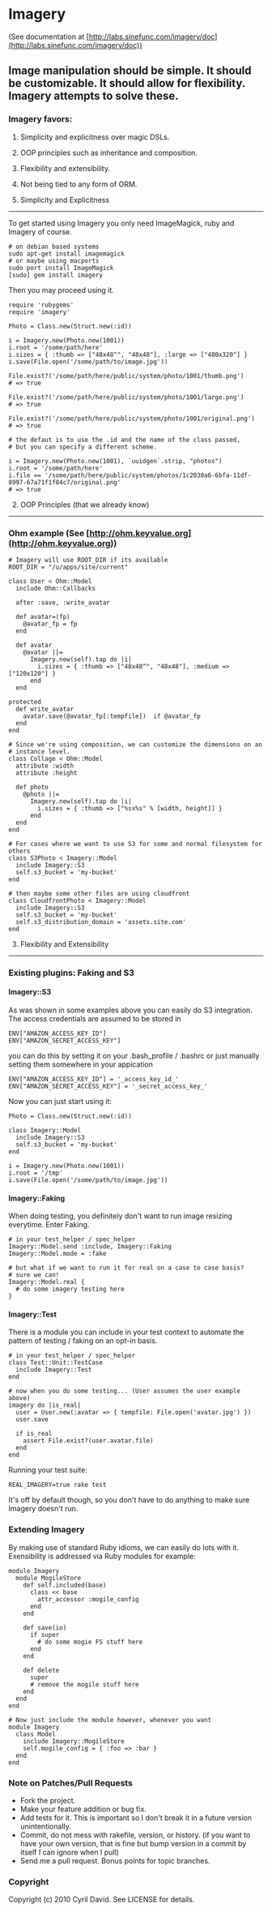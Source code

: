 Imagery
=======

(See documentation at [http://labs.sinefunc.com/imagery/doc](http://labs.sinefunc.com/imagery/doc))

## Image manipulation should be simple. It should be customizable. It should allow for flexibility. Imagery attempts to solve these.

### Imagery favors:

1. Simplicity and explicitness over magic DSLs.
2. OOP principles such as inheritance and composition.
3. Flexibility and extensibility.
4. Not being tied to any form of ORM.

1. Simplicity and Explicitness
------------------------------
To get started using Imagery you only need ImageMagick, ruby and Imagery of 
course.
    
    # on debian based systems
    sudo apt-get install imagemagick
    # or maybe using macports
    sudo port install ImageMagick
    [sudo] gem install imagery

Then you may proceed using it.
  
    require 'rubygems'
    require 'imagery'

    Photo = Class.new(Struct.new(:id))
    
    i = Imagery.new(Photo.new(1001))
    i.root = '/some/path/here'
    i.sizes = { :thumb => ["48x48^", "48x48"], :large => ["480x320"] }
    i.save(File.open('/some/path/to/image.jpg'))

    File.exist?('/some/path/here/public/system/photo/1001/thumb.png')
    # => true

    File.exist?('/some/path/here/public/system/photo/1001/large.png')
    # => true

    File.exist?('/some/path/here/public/system/photo/1001/original.png')
    # => true

    # the defaut is to use the .id and the name of the class passed,
    # but you can specify a different scheme.

    i = Imagery.new(Photo.new(1001), `uuidgen`.strip, "photos")
    i.root = '/some/path/here'
    i.file == '/some/path/here/public/system/photos/1c2030a6-6bfa-11df-8997-67a71f1f84c7/original.png'
    # => true

2. OOP Principles (that we already know)
----------------------------------------

### Ohm example (See [http://ohm.keyvalue.org](http://ohm.keyvalue.org))
    
    # Imagery will use ROOT_DIR if its available
    ROOT_DIR = "/u/apps/site/current"

    class User < Ohm::Model
      include Ohm::Callbacks
      
      after :save, :write_avatar

      def avatar=(fp)
        @avatar_fp = fp
      end

      def avatar
        @avatar ||= 
          Imagery.new(self).tap do |i|
            i.sizes = { :thumb => ["48x48^", "48x48"], :medium => ["120x120"] }
          end
      end

    protected
      def write_avatar
        avatar.save(@avatar_fp[:tempfile])  if @avatar_fp
      end
    end

    # Since we're using composition, we can customize the dimensions on an 
    # instance level.
    class Collage < Ohm::Model
      attribute :width
      attribute :height

      def photo
        @photo ||= 
          Imagery.new(self).tap do |i|
            i.sizes = { :thumb => ["%sx%s" % [width, height]] }
          end
      end
    end
    
    # For cases where we want to use S3 for some and normal filesystem for others
    class S3Photo < Imagery::Model
      include Imagery::S3
      self.s3_bucket = 'my-bucket'
    end

    # then maybe some other files are using cloudfront
    class CloudfrontPhoto < Imagery::Model
      include Imagery::S3
      self.s3_bucket = 'my-bucket'
      self.s3_distribution_domain = 'assets.site.com'
    end

3. Flexibility and Extensibility
--------------------------------
### Existing plugins: Faking and S3

#### Imagery::S3

As was shown in some examples above you can easily do S3 integration.
The access credentials are assumed to be stored in

    ENV["AMAZON_ACCESS_KEY_ID"]
    ENV["AMAZON_SECRET_ACCESS_KEY"]

you can do this by setting it on your .bash_profile / .bashrc or just
manually setting them somewhere in your appication

    ENV["AMAZON_ACCESS_KEY_ID"] = '_access_key_id_'
    ENV["AMAZON_SECRET_ACCESS_KEY"] = '_secret_access_key_'

Now you can just start using it:
  
    Photo = Class.new(Struct.new(:id))

    class Imagery::Model
      include Imagery::S3
      self.s3_bucket = 'my-bucket'
    end

    i = Imagery.new(Photo.new(1001))
    i.root = '/tmp'
    i.save(File.open('/some/path/to/image.jpg'))

#### Imagery::Faking

When doing testing, you definitely don't want to run image
resizing everytime. Enter Faking.

    # in your test_helper / spec_helper
    Imagery::Model.send :include, Imagery::Faking
    Imagery::Model.mode = :fake
  
    # but what if we want to run it for real on a case to case basis?
    # sure we can!
    Imagery::Model.real {
      # do some imagery testing here
    }

#### Imagery::Test

There is a module you can include in your test context to automate the pattern
of testing / faking on an opt-in basis.

    # in your test_helper / spec_helper
    class Test::Unit::TestCase
      include Imagery::Test
    end
    
    # now when you do some testing... (User assumes the user example above)
    imagery do |is_real|
      user = User.new(:avatar => { tempfile: File.open('avatar.jpg') })
      user.save

      if is_real
        assert File.exist?(user.avatar.file)
      end
    end

Running your test suite:

    REAL_IMAGERY=true rake test

It's off by default though, so you don't have to do anything to make sure 
Imagery doesn't run.

### Extending Imagery
By making use of standard Ruby idioms, we can easily do lots with it. 
Exensibility is addressed via Ruby modules for example:

    module Imagery
      module MogileStore
        def self.included(base)
          class << base
            attr_accessor :mogile_config
          end
        end

        def save(io)
          if super
            # do some mogie FS stuff here
          end
        end

        def delete
          super
          # remove the mogile stuff here
        end
      end
    end

    # Now just include the module however, whenever you want
    module Imagery
      class Model
        include Imagery::MogileStore
        self.mogile_config = { :foo => :bar }
      end
    end


### Note on Patches/Pull Requests
 
* Fork the project.
* Make your feature addition or bug fix.
* Add tests for it. This is important so I don't break it in a
  future version unintentionally.
* Commit, do not mess with rakefile, version, or history.
  (if you want to have your own version, that is fine but bump version in a commit by itself I can ignore when I pull)
* Send me a pull request. Bonus points for topic branches.

### Copyright

Copyright (c) 2010 Cyril David. See LICENSE for details.
